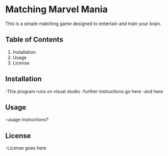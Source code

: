 <h1> Matching Marvel Mania</h1>

This is a simple matching game designed to entertain and train your brain. 

<h2>Table of Contents</h2>

1. Installation
2. Usage
3. License

<h2>Installation</h2>

-This program runs on visual studio 
-further instructions go here
-and here

<h2>Usage</h2>

-usage instructions? 

<h2>License</h2>

-License goes here
